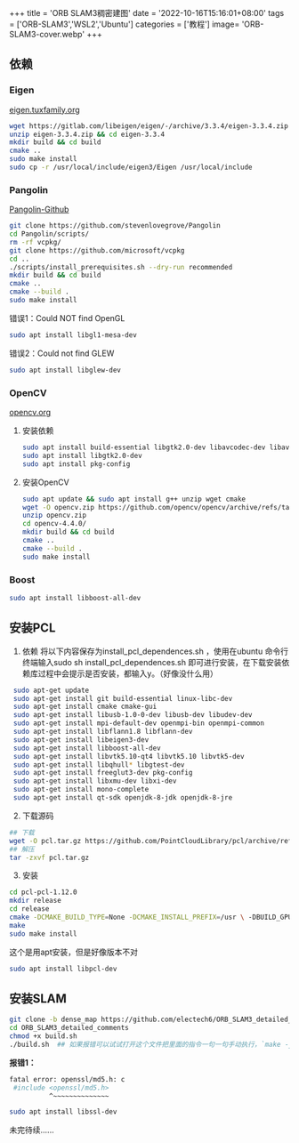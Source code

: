 +++
title = 'ORB SLAM3稠密建图'
date = '2022-10-16T15:16:01+08:00'
tags = ['ORB-SLAM3','WSL2','Ubuntu']
categories = ['教程']
image= 'ORB-SLAM3-cover.webp'
+++


## 依赖
### Eigen
[eigen.tuxfamily.org](https://eigen.tuxfamily.org/)
```bash
wget https://gitlab.com/libeigen/eigen/-/archive/3.3.4/eigen-3.3.4.zip
unzip eigen-3.3.4.zip && cd eigen-3.3.4
mkdir build && cd build
cmake ..
sudo make install
sudo cp -r /usr/local/include/eigen3/Eigen /usr/local/include
```
### Pangolin
[Pangolin-Github](https://github.com/stevenlovegrove/Pangolin)
```bash
git clone https://github.com/stevenlovegrove/Pangolin
cd Pangolin/scripts/
rm -rf vcpkg/
git clone https://github.com/microsoft/vcpkg
cd ..
./scripts/install_prerequisites.sh --dry-run recommended
mkdir build && cd build
cmake ..
cmake --build .
sudo make install
```

错误1：Could NOT find OpenGL
```bash
sudo apt install libgl1-mesa-dev
```
错误2：Could not find GLEW
```bash
sudo apt install libglew-dev
```

### OpenCV
[opencv.org](https://opencv.org/)
1. 安装依赖
    ```bash
    sudo apt install build-essential libgtk2.0-dev libavcodec-dev libavformat-dev libjpeg-dev libswscale-dev libtiff5-dev
    sudo apt install libgtk2.0-dev
    sudo apt install pkg-config
    ```
2. 安装OpenCV
    ```bash
    sudo apt update && sudo apt install g++ unzip wget cmake
    wget -O opencv.zip https://github.com/opencv/opencv/archive/refs/tags/4.4.0.zip
    unzip opencv.zip
    cd opencv-4.4.0/
    mkdir build && cd build
    cmake ..
    cmake --build .
    sudo make install
    ```

### Boost
```bash
sudo apt install libboost-all-dev
```

## 安装PCL
1. 依赖
将以下内容保存为install_pcl_dependences.sh ，使用在ubuntu 命令行终端输入sudo sh install_pcl_dependences.sh 即可进行安装，在下载安装依赖库过程中会提示是否安装，都输入y。（好像没什么用）
```bash
 sudo apt-get update
 sudo apt-get install git build-essential linux-libc-dev
 sudo apt-get install cmake cmake-gui
 sudo apt-get install libusb-1.0-0-dev libusb-dev libudev-dev
 sudo apt-get install mpi-default-dev openmpi-bin openmpi-common  
 sudo apt-get install libflann1.8 libflann-dev
 sudo apt-get install libeigen3-dev
 sudo apt-get install libboost-all-dev
 sudo apt-get install libvtk5.10-qt4 libvtk5.10 libvtk5-dev
 sudo apt-get install libqhull* libgtest-dev
 sudo apt-get install freeglut3-dev pkg-config
 sudo apt-get install libxmu-dev libxi-dev
 sudo apt-get install mono-complete
 sudo apt-get install qt-sdk openjdk-8-jdk openjdk-8-jre
```

2. 下载源码
```bash
## 下载
wget -O pcl.tar.gz https://github.com/PointCloudLibrary/pcl/archive/refs/tags/pcl-1.12.0.tar.gz
## 解压
tar -zxvf pcl.tar.gz
```

3. 安装
```bash
cd pcl-pcl-1.12.0
mkdir release
cd release
cmake -DCMAKE_BUILD_TYPE=None -DCMAKE_INSTALL_PREFIX=/usr \ -DBUILD_GPU=ON-DBUILD_apps=ON -DBUILD_examples=ON \ -DCMAKE_INSTALL_PREFIX=/usr .. 
make
sudo make install
```
这个是用apt安装，但是好像版本不对
```bash
sudo apt install libpcl-dev
```

## 安装SLAM
```bash
git clone -b dense_map https://github.com/electech6/ORB_SLAM3_detailed_comments
cd ORB_SLAM3_detailed_comments
chmod +x build.sh
./build.sh  ## 如果报错可以试试打开这个文件把里面的指令一句一句手动执行，`make -j`换成`make`
```

**报错1：**
```bash
fatal error: openssl/md5.h: c
 #include <openssl/md5.h>
          ^~~~~~~~~~~~~~~
```
```bash
sudo apt install libssl-dev
```

未完待续......